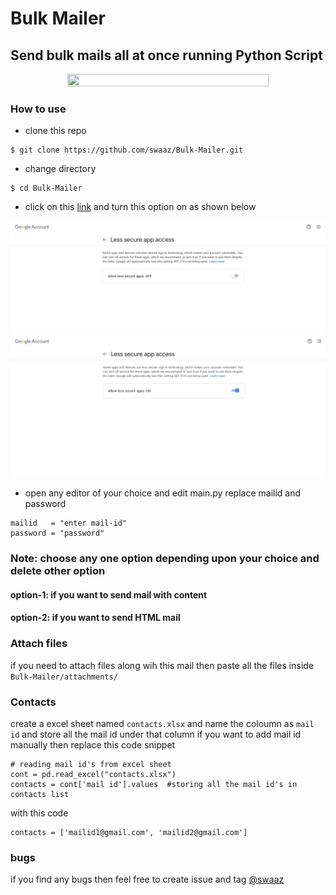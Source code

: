 # Bulk Mailer
## Send bulk mails all at once running Python Script

<center>
<div>
    <img src='./src/giphy.gif' style="width:80%; height:50%"></img>
</div>
</center>

### How to use
- clone this repo
```
$ git clone https://github.com/swaaz/Bulk-Mailer.git
```

- change directory
```
$ cd Bulk-Mailer
```

- click on this [link](https://myaccount.google.com/lesssecureapps) and turn this option on as shown below

<img src="./src/img1.png">
<img src="./src/img2.png">

- open any editor of your choice and edit main.py
replace mailid and password
```
mailid   = "enter mail-id"
password = "password"
```
### Note: choose any one option depending upon your choice and delete other option
#### option-1: if you want to send mail with content
#### option-2: if you want to send HTML mail

### Attach files
if you need to attach files along wih this mail then paste all the files inside ```Bulk-Mailer/attachments/``` 

### Contacts
create a excel sheet named ```contacts.xlsx``` and name the coloumn as ```mail id``` and store all the mail id under that column
if you want to add mail id manually then replace this code snippet 
```
# reading mail id's from excel sheet
cont = pd.read_excel("contacts.xlsx")
contacts = cont['mail id'].values  #storing all the mail id's in contacts list
```
with this code
```
contacts = ['mailid1@gmail.com', 'mailid2@gmail.com']
```

### bugs
if you find any bugs then feel free to create issue and tag [@swaaz](https://github.com/swaaz/) 